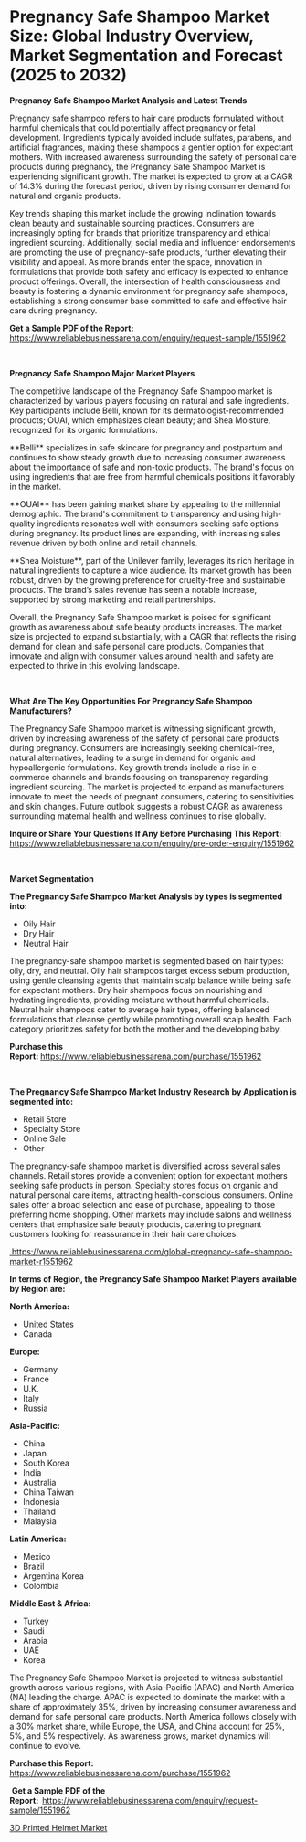 <p><h1>Pregnancy Safe Shampoo Market Size: Global Industry Overview, Market Segmentation and Forecast (2025 to 2032)</h1></p><p><strong>Pregnancy Safe Shampoo Market Analysis and Latest Trends</strong></p>
<p><p>Pregnancy safe shampoo refers to hair care products formulated without harmful chemicals that could potentially affect pregnancy or fetal development. Ingredients typically avoided include sulfates, parabens, and artificial fragrances, making these shampoos a gentler option for expectant mothers. With increased awareness surrounding the safety of personal care products during pregnancy, the Pregnancy Safe Shampoo Market is experiencing significant growth. The market is expected to grow at a CAGR of 14.3% during the forecast period, driven by rising consumer demand for natural and organic products.</p><p>Key trends shaping this market include the growing inclination towards clean beauty and sustainable sourcing practices. Consumers are increasingly opting for brands that prioritize transparency and ethical ingredient sourcing. Additionally, social media and influencer endorsements are promoting the use of pregnancy-safe products, further elevating their visibility and appeal. As more brands enter the space, innovation in formulations that provide both safety and efficacy is expected to enhance product offerings. Overall, the intersection of health consciousness and beauty is fostering a dynamic environment for pregnancy safe shampoos, establishing a strong consumer base committed to safe and effective hair care during pregnancy.</p></p>
<p><strong>Get a Sample PDF of the Report:&nbsp;</strong> <a href="https://www.reliablebusinessarena.com/enquiry/request-sample/1551962?utm_campaign=2231&utm_medium=2&utm_source=Github&utm_content=ia&utm_term=06022025&utm_id=pregnancy-safe-shampoo">https://www.reliablebusinessarena.com/enquiry/request-sample/1551962</a></p>
<p>&nbsp;</p>
<p><strong>Pregnancy Safe Shampoo Major Market Players</strong></p>
<p><p>The competitive landscape of the Pregnancy Safe Shampoo market is characterized by various players focusing on natural and safe ingredients. Key participants include Belli, known for its dermatologist-recommended products; OUAI, which emphasizes clean beauty; and Shea Moisture, recognized for its organic formulations.</p><p>**Belli** specializes in safe skincare for pregnancy and postpartum and continues to show steady growth due to increasing consumer awareness about the importance of safe and non-toxic products. The brand's focus on using ingredients that are free from harmful chemicals positions it favorably in the market. </p><p>**OUAI** has been gaining market share by appealing to the millennial demographic. The brand's commitment to transparency and using high-quality ingredients resonates well with consumers seeking safe options during pregnancy. Its product lines are expanding, with increasing sales revenue driven by both online and retail channels.</p><p>**Shea Moisture**, part of the Unilever family, leverages its rich heritage in natural ingredients to capture a wide audience. Its market growth has been robust, driven by the growing preference for cruelty-free and sustainable products. The brand’s sales revenue has seen a notable increase, supported by strong marketing and retail partnerships.</p><p>Overall, the Pregnancy Safe Shampoo market is poised for significant growth as awareness about safe beauty products increases. The market size is projected to expand substantially, with a CAGR that reflects the rising demand for clean and safe personal care products. Companies that innovate and align with consumer values around health and safety are expected to thrive in this evolving landscape.</p></p>
<p>&nbsp;</p>
<p><strong>What Are The Key Opportunities For Pregnancy Safe Shampoo Manufacturers?</strong></p>
<p><p>The Pregnancy Safe Shampoo market is witnessing significant growth, driven by increasing awareness of the safety of personal care products during pregnancy. Consumers are increasingly seeking chemical-free, natural alternatives, leading to a surge in demand for organic and hypoallergenic formulations. Key growth trends include a rise in e-commerce channels and brands focusing on transparency regarding ingredient sourcing. The market is projected to expand as manufacturers innovate to meet the needs of pregnant consumers, catering to sensitivities and skin changes. Future outlook suggests a robust CAGR as awareness surrounding maternal health and wellness continues to rise globally.</p></p>
<p><strong>Inquire or Share Your Questions If Any Before Purchasing This Report:</strong> <a href="https://www.reliablebusinessarena.com/enquiry/pre-order-enquiry/1551962?utm_campaign=2231&utm_medium=2&utm_source=Github&utm_content=ia&utm_term=06022025&utm_id=pregnancy-safe-shampoo">https://www.reliablebusinessarena.com/enquiry/pre-order-enquiry/1551962</a></p>
<p>&nbsp;</p>
<p><strong>Market Segmentation</strong></p>
<p><strong>The Pregnancy Safe Shampoo Market Analysis by types is segmented into:</strong></p>
<p><ul><li>Oily Hair</li><li>Dry Hair</li><li>Neutral Hair</li></ul></p>
<p><p>The pregnancy-safe shampoo market is segmented based on hair types: oily, dry, and neutral. Oily hair shampoos target excess sebum production, using gentle cleansing agents that maintain scalp balance while being safe for expectant mothers. Dry hair shampoos focus on nourishing and hydrating ingredients, providing moisture without harmful chemicals. Neutral hair shampoos cater to average hair types, offering balanced formulations that cleanse gently while promoting overall scalp health. Each category prioritizes safety for both the mother and the developing baby.</p></p>
<p><strong>Purchase this Report:&nbsp;</strong><a href="https://www.reliablebusinessarena.com/purchase/1551962?utm_campaign=2231&utm_medium=2&utm_source=Github&utm_content=ia&utm_term=06022025&utm_id=pregnancy-safe-shampoo">https://www.reliablebusinessarena.com/purchase/1551962</a></p>
<p>&nbsp;</p>
<p><strong>The Pregnancy Safe Shampoo Market Industry Research by Application is segmented into:</strong></p>
<p><ul><li>Retail Store</li><li>Specialty Store</li><li>Online Sale</li><li>Other</li></ul></p>
<p><p>The pregnancy-safe shampoo market is diversified across several sales channels. Retail stores provide a convenient option for expectant mothers seeking safe products in person. Specialty stores focus on organic and natural personal care items, attracting health-conscious consumers. Online sales offer a broad selection and ease of purchase, appealing to those preferring home shopping. Other markets may include salons and wellness centers that emphasize safe beauty products, catering to pregnant customers looking for reassurance in their hair care choices.</p></p>
<p><a href="https://www.reliablebusinessarena.com/global-pregnancy-safe-shampoo-market-r1551962?utm_campaign=2231&utm_medium=2&utm_source=Github&utm_content=ia&utm_term=06022025&utm_id=pregnancy-safe-shampoo">&nbsp;https://www.reliablebusinessarena.com/global-pregnancy-safe-shampoo-market-r1551962</a></p>
<p><strong>In terms of Region, the Pregnancy Safe Shampoo Market Players available by Region are:</strong></p>
<p>
    <p> <strong> North America: </strong>
        <ul>
            <li>United States</li>
            <li>Canada</li>
        </ul>
        </p> 
    <p> <strong> Europe: </strong>
        <ul>
            <li>Germany</li>
            <li>France</li>
            <li>U.K.</li>
            <li>Italy</li>
            <li>Russia</li>
        </ul>
        </p> 
    <p> <strong> Asia-Pacific: </strong>
        <ul>
            <li>China</li>
            <li>Japan</li>
            <li>South Korea</li>
            <li>India</li>
            <li>Australia</li>
            <li>China Taiwan</li>
            <li>Indonesia</li>
            <li>Thailand</li>
            <li>Malaysia</li>
        </ul>
        </p> 
    <p> <strong> Latin America: </strong>
        <ul>
            <li>Mexico</li>
            <li>Brazil</li>
            <li>Argentina Korea</li>
            <li>Colombia</li>
        </ul>
        </p> 
    <p> <strong> Middle East & Africa: </strong>
        <ul>
            <li>Turkey</li>
            <li>Saudi</li>
            <li>Arabia</li>
            <li>UAE</li>
            <li>Korea</li>
        </ul>
    </p>
    </p>
<p><p>The Pregnancy Safe Shampoo Market is projected to witness substantial growth across various regions, with Asia-Pacific (APAC) and North America (NA) leading the charge. APAC is expected to dominate the market with a share of approximately 35%, driven by increasing consumer awareness and demand for safe personal care products. North America follows closely with a 30% market share, while Europe, the USA, and China account for 25%, 5%, and 5% respectively. As awareness grows, market dynamics will continue to evolve.</p></p>
<p><strong>Purchase this Report: </strong><a href="https://www.reliablebusinessarena.com/purchase/1551962?utm_campaign=2231&utm_medium=2&utm_source=Github&utm_content=ia&utm_term=06022025&utm_id=pregnancy-safe-shampoo">https://www.reliablebusinessarena.com/purchase/1551962</a></p>
<p>&nbsp;<strong>Get a Sample PDF of the Report:&nbsp;&nbsp;</strong><a href="https://www.reliablebusinessarena.com/enquiry/request-sample/1551962?utm_campaign=2231&utm_medium=2&utm_source=Github&utm_content=ia&utm_term=06022025&utm_id=pregnancy-safe-shampoo">https://www.reliablebusinessarena.com/enquiry/request-sample/1551962</a></p>
<p><strong></strong></p>
<p><p><a href="https://github.com/abbislposival/Market-Research-Report-List-1/blob/main/3d-printed-helmet-market.md?utm_campaign=2231&utm_medium=2&utm_source=Github&utm_content=ia&utm_term=06022025&utm_id=pregnancy-safe-shampoo">3D Printed Helmet Market</a></p></p>